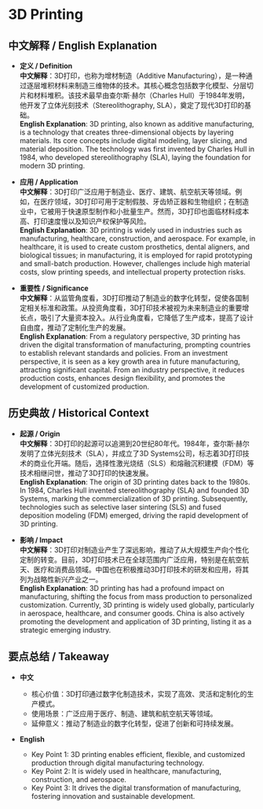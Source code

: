 # 3D Printing

## 中文解释 / English Explanation

* **定义 / Definition**  
  **中文解释**：3D打印，也称为增材制造（Additive Manufacturing），是一种通过逐层堆积材料来制造三维物体的技术。其核心概念包括数字化模型、分层切片和材料堆积。该技术最早由查尔斯·赫尔（Charles Hull）于1984年发明，他开发了立体光刻技术（Stereolithography, SLA），奠定了现代3D打印的基础。  
  **English Explanation**: 3D printing, also known as additive manufacturing, is a technology that creates three-dimensional objects by layering materials. Its core concepts include digital modeling, layer slicing, and material deposition. The technology was first invented by Charles Hull in 1984, who developed stereolithography (SLA), laying the foundation for modern 3D printing.

* **应用 / Application**  
  **中文解释**：3D打印广泛应用于制造业、医疗、建筑、航空航天等领域。例如，在医疗领域，3D打印可用于定制假肢、牙齿矫正器和生物组织；在制造业中，它被用于快速原型制作和小批量生产。然而，3D打印也面临材料成本高、打印速度慢以及知识产权保护等风险。  
  **English Explanation**: 3D printing is widely used in industries such as manufacturing, healthcare, construction, and aerospace. For example, in healthcare, it is used to create custom prosthetics, dental aligners, and biological tissues; in manufacturing, it is employed for rapid prototyping and small-batch production. However, challenges include high material costs, slow printing speeds, and intellectual property protection risks.

* **重要性 / Significance**  
  **中文解释**：从监管角度看，3D打印推动了制造业的数字化转型，促使各国制定相关标准和政策。从投资角度看，3D打印技术被视为未来制造业的重要增长点，吸引了大量资本投入。从行业角度看，它降低了生产成本，提高了设计自由度，推动了定制化生产的发展。  
  **English Explanation**: From a regulatory perspective, 3D printing has driven the digital transformation of manufacturing, prompting countries to establish relevant standards and policies. From an investment perspective, it is seen as a key growth area in future manufacturing, attracting significant capital. From an industry perspective, it reduces production costs, enhances design flexibility, and promotes the development of customized production.

## 历史典故 / Historical Context

* **起源 / Origin**  
  **中文解释**：3D打印的起源可以追溯到20世纪80年代。1984年，查尔斯·赫尔发明了立体光刻技术（SLA），并成立了3D Systems公司，标志着3D打印技术的商业化开端。随后，选择性激光烧结（SLS）和熔融沉积建模（FDM）等技术相继问世，推动了3D打印的快速发展。  
  **English Explanation**: The origin of 3D printing dates back to the 1980s. In 1984, Charles Hull invented stereolithography (SLA) and founded 3D Systems, marking the commercialization of 3D printing. Subsequently, technologies such as selective laser sintering (SLS) and fused deposition modeling (FDM) emerged, driving the rapid development of 3D printing.

* **影响 / Impact**  
  **中文解释**：3D打印对制造业产生了深远影响，推动了从大规模生产向个性化定制的转变。目前，3D打印技术已在全球范围内广泛应用，特别是在航空航天、医疗和消费品领域。中国也在积极推动3D打印技术的研发和应用，将其列为战略性新兴产业之一。  
  **English Explanation**: 3D printing has had a profound impact on manufacturing, shifting the focus from mass production to personalized customization. Currently, 3D printing is widely used globally, particularly in aerospace, healthcare, and consumer goods. China is also actively promoting the development and application of 3D printing, listing it as a strategic emerging industry.

## 要点总结 / Takeaway

* **中文**  
  - 核心价值：3D打印通过数字化制造技术，实现了高效、灵活和定制化的生产模式。  
  - 使用场景：广泛应用于医疗、制造、建筑和航空航天等领域。  
  - 延伸意义：推动了制造业的数字化转型，促进了创新和可持续发展。

* **English**  
  - Key Point 1: 3D printing enables efficient, flexible, and customized production through digital manufacturing technology.  
  - Key Point 2: It is widely used in healthcare, manufacturing, construction, and aerospace.  
  - Key Point 3: It drives the digital transformation of manufacturing, fostering innovation and sustainable development.